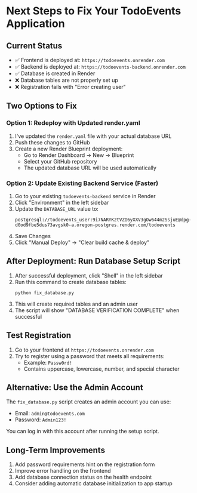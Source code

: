 # Next Steps to Fix Your TodoEvents Application

## Current Status
- ✅ Frontend is deployed at: `https://todoevents.onrender.com`
- ✅ Backend is deployed at: `https://todoevents-backend.onrender.com`  
- ✅ Database is created in Render
- ❌ Database tables are not properly set up
- ❌ Registration fails with "Error creating user"

## Two Options to Fix

### Option 1: Redeploy with Updated render.yaml

1. I've updated the `render.yaml` file with your actual database URL
2. Push these changes to GitHub
3. Create a new Render Blueprint deployment:
   - Go to Render Dashboard → New → Blueprint
   - Select your GitHub repository
   - The updated database URL will be used automatically

### Option 2: Update Existing Backend Service (Faster)

1. Go to your existing `todoevents-backend` service in Render
2. Click "Environment" in the left sidebar
3. Update the `DATABASE_URL` value to:
   ```
   postgresql://todoevents_user:9i7NARYK2tVZI6yXXV3gOw644m2SsjuE@dpg-d0od9fbe5dus73avgsk0-a.oregon-postgres.render.com/todoevents
   ```
4. Save Changes
5. Click "Manual Deploy" → "Clear build cache & deploy"

## After Deployment: Run Database Setup Script

1. After successful deployment, click "Shell" in the left sidebar
2. Run this command to create database tables:
   ```
   python fix_database.py
   ```
3. This will create required tables and an admin user
4. The script will show "DATABASE VERIFICATION COMPLETE" when successful

## Test Registration

1. Go to your frontend at `https://todoevents.onrender.com`
2. Try to register using a password that meets all requirements:
   - Example: `Passw0rd!`
   - Contains uppercase, lowercase, number, and special character

## Alternative: Use the Admin Account

The `fix_database.py` script creates an admin account you can use:
- Email: `admin@todoevents.com`
- Password: `Admin123!`

You can log in with this account after running the setup script.

## Long-Term Improvements

1. Add password requirements hint on the registration form
2. Improve error handling on the frontend
3. Add database connection status on the health endpoint
4. Consider adding automatic database initialization to app startup 
